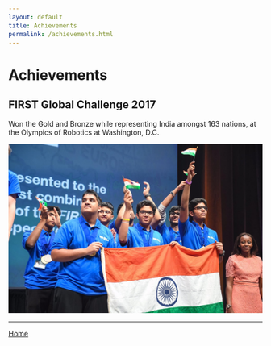 ```yaml
---
layout: default
title: Achievements
permalink: /achievements.html
---
```


# Achievements

## FIRST Global Challenge 2017
Won the Gold and Bronze while representing India amongst 163 nations, at the Olympics of Robotics at Washington, D.C.

<img src="../assets/img/fgc.JPG" style="height: 200; width: auto;" alt="FIRST Global Challenge 2017">  


***
[Home](./index.html)
